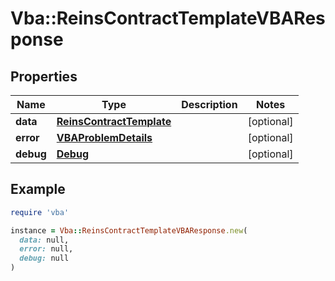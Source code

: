 # Vba::ReinsContractTemplateVBAResponse

## Properties

| Name | Type | Description | Notes |
| ---- | ---- | ----------- | ----- |
| **data** | [**ReinsContractTemplate**](ReinsContractTemplate.md) |  | [optional] |
| **error** | [**VBAProblemDetails**](VBAProblemDetails.md) |  | [optional] |
| **debug** | [**Debug**](Debug.md) |  | [optional] |

## Example

```ruby
require 'vba'

instance = Vba::ReinsContractTemplateVBAResponse.new(
  data: null,
  error: null,
  debug: null
)
```

